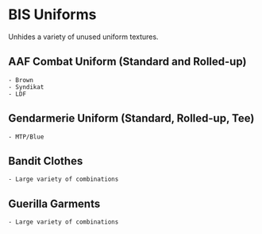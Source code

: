 # BIS Uniforms
Unhides a variety of unused uniform textures.


## AAF Combat Uniform (Standard and Rolled-up)
	- Brown
	- Syndikat
	- LDF

## Gendarmerie Uniform (Standard, Rolled-up, Tee)
	- MTP/Blue
	
## Bandit Clothes
	- Large variety of combinations
	
## Guerilla Garments
	- Large variety of combinations